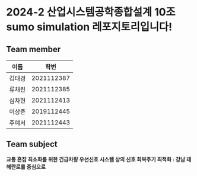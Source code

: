# 2024-2 산업시스템공학종합설계 10조 sumo simulation 레포지토리입니다!
## Team member
| 이름  | 학번       |
|-------|------------|
| 김태경 | 2021112387  |
| 류채린 | 2021112385  |
| 심차현 | 2021112413  |
| 이상준 | 2019112445  |
| 주예서 | 2021112443  |

## Team subject 
**교통 혼잡 최소화를 위한 긴급차량 우선신호 시스템 상의 신호 회복주기 최적화 : 강남 테헤란로를 중심으로**
